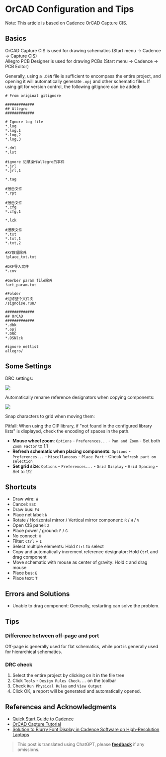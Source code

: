 # OrCAD Configuration and Tips

Note: This article is based on Cadence OrCAD Capture CIS.

## Basics

OrCAD Capture CIS is used for drawing schematics (Start menu -> Cadence -> Capture CIS)  
Allegro PCB Designer is used for drawing PCBs (Start menu -> Cadence -> PCB Editor)

Generally, using a `.DSN` file is sufficient to encompass the entire project, and opening it will automatically generate `.opj` and other schematic files. If using git for version control, the following gitignore can be added:

```gitignore
# From original gitignore 

#############
## Allegro
#############

# Ignore log file
*.log
*.log,1
*.log,2
*.log,3

*.dml
*.lst

#ignore 记录操作allegro的事件
*.jrl
*.jrl,1

*.tag

#报告文件
*.rpt

#报告文件
*.cfg
*.cfg,1

*.lck

#报表文件
*.txt
*.txt,1
*.txt,2

#XY数据除外
!place_txt.txt

#DXF导入文件
*.cnv

#Gerber param file除外
!art_param.txt

#Folder
#过滤整个文件夹
/signoise.run/ 

#############
## OrCAD
#############
*.dbk
*.opj
*.DRC
*.DSNlck

#ignore netlist
allegro/ 
```

## Some Settings

DRC settings:

![](https://wiki-media-1253965369.cos.ap-guangzhou.myqcloud.com/img/20210810134720.png)

Automatically rename reference designators when copying components:

![](https://wiki-media-1253965369.cos.ap-guangzhou.myqcloud.com/img/20210810134747.png)

Snap characters to grid when moving them:

Pitfall: When using the CIP library, if "not found in the configured library lists" is displayed, check the encoding of spaces in the path.

- **Mouse wheel zoom**: `Options` - `Preferences...` - `Pan and Zoom` - Set both `Zoom Factor` to 1.1
- **Refresh schematic when placing components**: `Options` - `Preferences...` - `Miscellaneous` - `Place Part` - Check `Refresh part on selection`
- **Set grid size**: `Options` - `Preferences...` - `Grid Display` - `Grid Spacing` - Set to 1/2

## Shortcuts

- Draw wire: `W`
- Cancel: `ESC`
- Draw bus: `F4`
- Place net label: `N`
- Rotate / Horizontal mirror / Vertical mirror component: `R` / `H` / `V`
- Open CIS panel: `Z`
- Place power / ground: `F` / `G`
- No connect: `X`
- Filter: `Ctrl` + `I`
- Select multiple elements: Hold `Ctrl` to select
- Copy and automatically increment reference designator: Hold `Ctrl` and drag component
- Move schematic with mouse as center of gravity: Hold `C` and drag mouse
- Place bus: `E`
- Place text: `T`

## Errors and Solutions

- Unable to drag component: Generally, restarting can solve the problem.

## Tips

### Difference between off-page and port

Off-page is generally used for flat schematics, while port is generally used for hierarchical schematics.

### DRC check

1. Select the entire project by clicking on it in the file tree
2. Click `Tools` - `Design Rules Check...` on the toolbar
3. Check `Run Physical Rules` and `View Output`
4. Click OK, a report will be generated and automatically opened.

## References and Acknowledgments

- [Quick Start Guide to Cadence](https://blog.csdn.net/ReCclay/article/details/101225359)
- [OrCAD Capture Tutorial](https://resources.orcad.com/orcad-capture-tutorials)
- [Solution to Blurry Font Display in Cadence Software on High-Resolution Laptops](https://blog.csdn.net/qq_34338527/article/details/108846792)

> This post is translated using ChatGPT, please [**feedback**](https://github.com/linyuxuanlin/Wiki_MkDocs/issues/new) if any omissions.